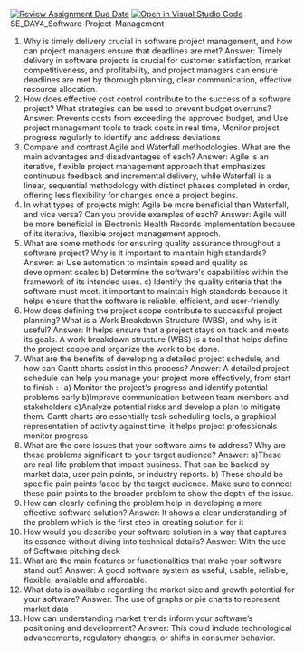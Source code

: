 [![Review Assignment Due Date](https://classroom.github.com/assets/deadline-readme-button-22041afd0340ce965d47ae6ef1cefeee28c7c493a6346c4f15d667ab976d596c.svg)](https://classroom.github.com/a/9pw6JKcu)
[![Open in Visual Studio Code](https://classroom.github.com/assets/open-in-vscode-2e0aaae1b6195c2367325f4f02e2d04e9abb55f0b24a779b69b11b9e10269abc.svg)](https://classroom.github.com/online_ide?assignment_repo_id=18601339&assignment_repo_type=AssignmentRepo)
SE_DAY4_Software-Project-Management
1. Why is timely delivery crucial in software project management, and how can project managers ensure that deadlines are met?
Answer: Timely delivery in software projects is crucial for customer satisfaction, market competitiveness, and profitability, and project managers can ensure deadlines are met by thorough planning, clear communication, effective resource allocation.
2. How does effective cost control contribute to the success of a software project? What strategies can be used to prevent budget overruns?
Answer: Prevents costs from exceeding the approved budget, and Use project management tools to track costs in real time, Monitor project progress regularly to identify and address deviations
3. Compare and contrast Agile and Waterfall methodologies. What are the main advantages and disadvantages of each?
Answer: Agile is an iterative, flexible project management approach that emphasizes continuous feedback and incremental delivery, while Waterfall is a linear, sequential methodology with distinct phases completed in order, offering less flexibility for changes once a project begins.
4. In what types of projects might Agile be more beneficial than Waterfall, and vice versa? Can you provide examples of each?
Answer: Agile will be more beneficial in Electronic Health Records Implementation because of its iterative, flexible project management approch.
5. What are some methods for ensuring quality assurance throughout a software project? Why is it important to maintain high standards?
Answer: a) Use automation to maintain speed and quality as development scales b) Determine the software's capabilities within the framework of its intended uses. c) Identify the quality criteria that the software must meet. it important to maintain high standards because it helps ensure that the software is reliable, efficient, and user-friendly.
6. How does defining the project scope contribute to successful project planning? What is a Work Breakdown Structure (WBS), and why is it useful?
Answer: It helps ensure that a project stays on track and meets its goals. A work breakdown structure (WBS) is a tool that helps define the project scope and organize the work to be done.
7. What are the benefits of developing a detailed project schedule, and how can Gantt charts assist in this process?
Answer: A detailed project schedule can help you manage your project more effectively, from start to finish :- a) Monitor the project's progress and identify potential problems early b)Improve communication between team members and stakeholders c)Analyze potential risks and develop a plan to mitigate them. Gantt charts are essentially task scheduling tools, a graphical representation of activity against time; it helps project professionals monitor progress
8. What are the core issues that your software aims to address? Why are these problems significant to your target audience?
Answer: a)These are real-life problem that impact business. That can be backed by market data, user pain points, or industry reports. b) These should be specific pain points faced by the target audience. Make sure to connect these pain points to the broader problem to show the depth of the issue.
9. How can clearly defining the problem help in developing a more effective software solution?
Answer: It shows a clear understanding of the problem which is the first step in creating solution for it
10. How would you describe your software solution in a way that captures its essence without diving into technical details?
Answer: With the use of Software pitching deck
11. What are the main features or functionalities that make your software stand out?
Answer: A good software system as useful, usable, reliable, flexible, available and affordable.
12. What data is available regarding the market size and growth potential for your software?
Answer: The use of graphs or pie charts to represent market data
13. How can understanding market trends inform your software’s positioning and development?
Answer: This could include technological advancements, regulatory changes, or shifts in consumer behavior.
